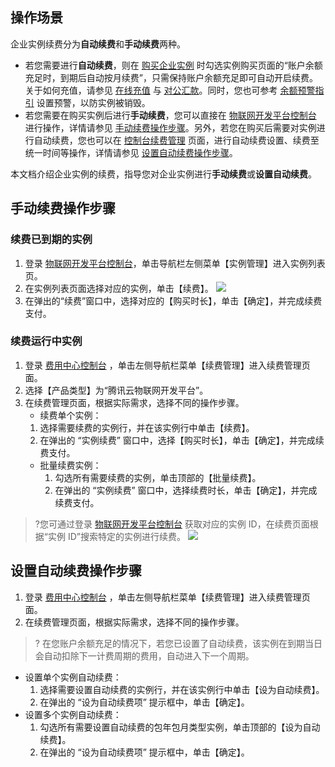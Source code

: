 

## 操作场景

企业实例续费分为**自动续费**和**手动续费**两种。
- 若您需要进行**自动续费**，则在 [购买企业实例](https://cloud.tencent.com/document/product/1081/51989) 时勾选实例购买页面的“账户余额充足时，到期后自动按月续费”，只需保持账户余额充足即可自动开启续费。关于如何充值，请参见 [在线充值](https://cloud.tencent.com/document/product/555/7425) 与 [对公汇款](https://cloud.tencent.com/document/product/555/9901)。同时，您也可参考 [余额预警指引](https://cloud.tencent.com/document/product/555/9942) 设置预警，以防实例被销毁。
- 若您需要在购买实例后进行**手动续费**，您可以直接在 [物联网开发平台控制台](https://console.cloud.tencent.com/iotexplorer) 进行操作，详情请参见 [手动续费操作步骤](#test1)。另外，若您在购买后需要对实例进行自动续费，您也可以在 [控制台续费管理](https://console.cloud.tencent.com/account/renewal) 页面，进行自动续费设置、续费至统一时间等操作，详情请参见 [设置自动续费操作步骤](#test2)。

本文档介绍企业实例的续费，指导您对企业实例进行**手动续费**或**设置自动续费**。


[](id:test1)
## 手动续费操作步骤

### 续费已到期的实例
1. 登录 [物联网开发平台控制台](https://console.cloud.tencent.com/iotexplorer)，单击导航栏左侧菜单【实例管理】进入实例列表页。
2. 在实例列表页面选择对应的实例，单击【续费】。
![](https://main.qcloudimg.com/raw/553543ebe586647dc9e6ba1648af7d57.png)
3. 在弹出的“续费”窗口中，选择对应的【购买时长】，单击【确定】，并完成续费支付。



### 续费运行中实例
1. 登录 [费用中心控制台](https://console.cloud.tencent.com/account/renewal) ，单击左侧导航栏菜单【续费管理】进入续费管理页面。
2. 选择【产品类型】为“腾讯云物联网开发平台”。
3. 在续费管理页面，根据实际需求，选择不同的操作步骤。
   - 续费单个实例：
    1. 选择需要续费的实例行，并在该实例行中单击【续费】。
    2. 在弹出的 “实例续费” 窗口中，选择【购买时长】，单击【确定】，并完成续费支付。
   - 批量续费实例：
     1. 勾选所有需要续费的实例，单击顶部的【批量续费】。
     2. 在弹出的 “实例续费” 窗口中，选择续费时长，单击【确定】，并完成续费支付。
     
>?您可通过登录 [物联网开发平台控制台](https://console.cloud.tencent.com/iotexplorer) 获取对应的实例 ID，在续费页面根据“实例 ID”搜索特定的实例进行续费。
![](https://main.qcloudimg.com/raw/634e371042950425f165f7e375bfa18c.png)

## 设置自动续费操作步骤

1. 登录 [费用中心控制台](https://console.cloud.tencent.com/account/renewal) ，单击左侧导航栏菜单【续费管理】进入续费管理页面。
2. 在续费管理页面，根据实际需求，选择不同的操作步骤。
 >? 在您账户余额充足的情况下，若您已设置了自动续费，该实例在到期当日会自动扣除下一计费周期的费用，自动进入下一个周期。
 > 
  - 设置单个实例自动续费：
      1. 选择需要设置自动续费的实例行，并在该实例行中单击【设为自动续费】。
      2. 在弹出的 “设为自动续费项” 提示框中，单击【确定】。
  - 设置多个实例自动续费：
      1. 勾选所有需要设置自动续费的包年包月类型实例，单击顶部的【设为自动续费】。
      2. 在弹出的 “设为自动续费项” 提示框中，单击【确定】。

